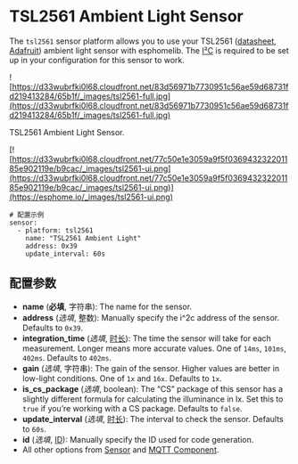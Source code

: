 # TSL2561 Ambient Light Sensor

The `tsl2561` sensor platform allows you to use your TSL2561 ([datasheet](https://cdn-shop.adafruit.com/datasheets/TSL2561.pdf), [Adafruit](https://www.adafruit.com/product/439)) ambient light sensor with esphomelib. The [I²C](https://esphome.io/components/i2c#i2c) is required to be set up in your configuration for this sensor to work.

![https://d33wubrfki0l68.cloudfront.net/83d56971b7730951c56ae59d68731fd219413284/65b1f/_images/tsl2561-full.jpg](https://d33wubrfki0l68.cloudfront.net/83d56971b7730951c56ae59d68731fd219413284/65b1f/_images/tsl2561-full.jpg)

TSL2561 Ambient Light Sensor.

[![https://d33wubrfki0l68.cloudfront.net/77c50e1e3059a9f5f036943232201185e902119e/b9cac/_images/tsl2561-ui.png](https://d33wubrfki0l68.cloudfront.net/77c50e1e3059a9f5f036943232201185e902119e/b9cac/_images/tsl2561-ui.png)](https://esphome.io/_images/tsl2561-ui.png)

```
# 配置示例
sensor:
  - platform: tsl2561
    name: "TSL2561 Ambient Light"
    address: 0x39
    update_interval: 60s
```

## **配置参数**

- **name** (**必填**, 字符串): The name for the sensor.
- **address** (*选填*, 整数): Manually specify the i^2c address of the sensor. Defaults to `0x39`.
- **integration_time** (*选填*, [时长](esphome/guides/configuration-types#时长)): The time the sensor will take for each measurement. Longer means more accurate values. One of `14ms`, `101ms`, `402ms`. Defaults to `402ms`.
- **gain** (*选填*, 字符串): The gain of the sensor. Higher values are better in low-light conditions. One of `1x` and `16x`. Defaults to `1x`.
- **is_cs_package** (*选填*, boolean): The “CS” package of this sensor has a slightly different formula for calculating the illuminance in lx. Set this to `true` if you’re working with a CS package. Defaults to `false`.
- **update_interval** (*选填*, [时长](esphome/guides/configuration-types#时长)): The interval to check the sensor. Defaults to `60s`.
- **id** (*选填*, [ID](esphome/guides/configuration-types#id)): Manually specify the ID used for code generation.
- All other options from [Sensor](https://esphome.io/components/sensor/#config-sensor) and [MQTT Component](https://esphome.io/components/mqtt#config-mqtt-component).